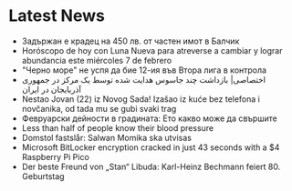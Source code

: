 # Latest News
-  Задържан е крадец на 450 лв. от частен имот в Балчик
-  Horóscopo de hoy con Luna Nueva para atreverse a cambiar y lograr abundancia este miércoles 7 de febrero
-  "Черно море" не успя да бие 12-ия във Втора лига в контрола
-  اختصاصی| بازداشت چند جاسوس هدایت شده توسط یک مرکز در جمهوری آذربایجان در ایران
-  Nestao Jovan (22) iz Novog Sada! Izašao iz kuće bez telefona i novčanika, od tada mu se gubi svaki trag
-  Февруарски дейности в градината: Ето какво може да свършите
-  Less than half of people know their blood pressure
-  Domstol fastslår: Salwan Momika ska utvisas
-  Microsoft BitLocker encryption cracked in just 43 seconds with a $4 Raspberry Pi Pico
-  Der beste Freund von „Stan“ Libuda: Karl-Heinz Bechmann feiert 80. Geburtstag
